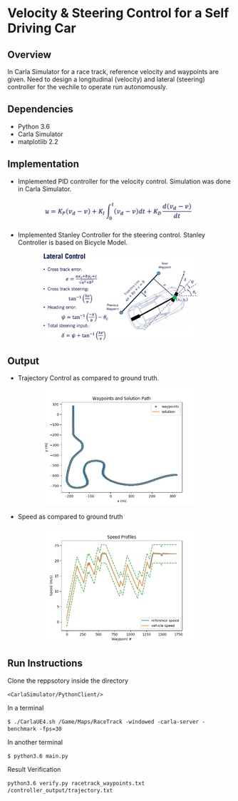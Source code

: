 # Velocity & Steering Control for a Self Driving Car

## Overview
In Carla Simulator for a race track, reference velocity and waypoints are given. Need to design a longitudinal (velocity) and lateral (steering)  controller for the vechile to operate run autonomously.

## Dependencies
* Python 3.6
* Carla Simulator
* matplotlib 2.2

## Implementation
* Implemented PID controller for the velocity control. Simulation was done in Carla Simulator.

<p align="center">
<img src="https://github.com/varunasthana92/Velocity_Steering_Control_Self_Drive_Car/blob/main/images/PID.png" width = 350>
</p>

* Implemented Stanley Controller for the steering control. Stanley Controller is based on Bicycle Model.
<p align="center">
<img src="https://github.com/varunasthana92/Velocity_Steering_Control_Self_Drive_Car/blob/main/images/stanley_controller.png" width = 350>
</p>

## Output
* Trajectory Control as compared to ground truth.
<p align="center">
<img src="https://github.com/varunasthana92/Velocity_Steering_Control_Self_Drive_Car/blob/main/images/result.png" width = 350>
</p>

* Speed as compared to ground truth
<p align="center">
<img src="https://github.com/varunasthana92/Velocity_Steering_Control_Self_Drive_Car/blob/main/images/speed.png" width = 350>
</p>

## Run Instructions
Clone the reppsotory inside the directory 
```
<CarlaSimulator/PythonClient/>
```
In a terminal
```
$ ./CarlaUE4.sh /Game/Maps/RaceTrack -windowed -carla-server -benchmark -fps=30
```
In another terminal

```
$ python3.6 main.py
```

Result Verification

```
python3.6 verify.py racetrack_waypoints.txt /controller_output/trajectory.txt
```